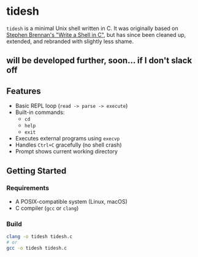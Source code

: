 # tidesh

`tidesh` is a minimal Unix shell written in C. It was originally based on [Stephen Brennan's "Write a Shell in C"](https://brennan.io/2015/01/16/write-a-shell-in-c/), but has since been cleaned up, extended, and rebranded with slightly less shame.
## will be developed further, soon... if I don't slack off


## Features

- Basic REPL loop (`read -> parse -> execute`)
- Built-in commands:
  - `cd`
  - `help`
  - `exit`
- Executes external programs using `execvp`
- Handles `Ctrl+C` gracefully (no shell crash)
- Prompt shows current working directory

## Getting Started

### Requirements

- A POSIX-compatible system (Linux, macOS)
- C compiler (`gcc` or `clang`)

### Build

```bash
clang -o tidesh tidesh.c
# or
gcc -o tidesh tidesh.c
